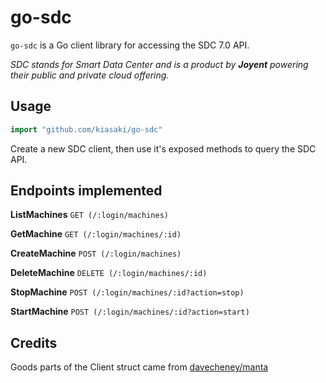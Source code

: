 # go-sdc

`go-sdc` is a Go client library for accessing the SDC 7.0 API.

_SDC stands for Smart Data Center and is a product by **Joyent** powering their public and private cloud offering._

## Usage

```go
import "github.com/kiasaki/go-sdc"
```

Create a new SDC client, then use it's exposed methods to query the SDC API.

## Endpoints implemented

**ListMachines** `GET (/:login/machines)`

**GetMachine** `GET (/:login/machines/:id)`

**CreateMachine** `POST (/:login/machines)`

**DeleteMachine** `DELETE (/:login/machines/:id)`

**StopMachine** `POST (/:login/machines/:id?action=stop)`

**StartMachine** `POST (/:login/machines/:id?action=start)`

## Credits

Goods parts of the Client struct came from [davecheney/manta](https://github.com/davecheney/manta)

